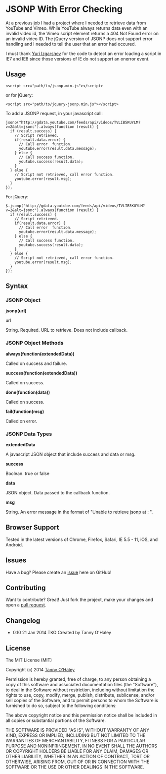 # JSONP With Error Checking

At a previous job I had a project where I needed to retrieve data from YouTube and Vimeo. While YouTube always returns data even with an invalid video id, the Vimeo script element returns a 404 Not Found error on an invalid video ID. The jQuery version of JSONP does not support error handling and I needed to tell the user that an error had occured.

I must thank [Yuri Izgarshev](http://stackoverflow.com/questions/6946631/dynamically-creating-script-readystate-never-complete/18840568#18840568) for the code to detect an error loading a script in IE7 and IE8 since those versions of IE do not support an onerror event.

## Usage

    <script src="path/to/jsonp.min.js"></script>

or for jQuery:

    <script src="path/to/jquery-jsonp.min.js"></script>

To add a JSONP request, in your javascript call:

    jsonp("http://gdata.youtube.com/feeds/api/videos/TVLIB5KUYLM?v=2&alt=jsonc").always(function (result) {
      if (result.success) {
        // Script retrieved.
        if(result.data.error) {
          // Call error  function.
          youtube.error(result.data.message);
        } else {
          // Call success function.
          youtube.success(result.data);
        }
      } else {
        // Script not retrieved, call error function.
        youtube.error(result.msg);
      }
    });

For jQuery:

    $.jsonp("http://gdata.youtube.com/feeds/api/videos/TVLIB5KUYLM?v=2&alt=jsonc").always(function (result) {
      if (result.success) {
        // Script retrieved.
        if(result.data.error) {
          // Call error  function.
          youtube.error(result.data.message);
        } else {
          // Call success function.
          youtube.success(result.data);
        }
      } else {
        // Script not retrieved, call error function.
        youtube.error(result.msg);
      }
    });

## Syntax
### JSONP Object

**jsonp(url)**

url

String. Required. URL to retrieve. Does not include callback.

### JSONP Object Methods

**always(function(extendedData))**

Called on success and failure.

**success(function(extendedData))**

Called on success.

**done(function(data))**

Called on success.

**fail(function(msg)**

Called on error.

### JSONP Data Types

**extendedData**

A javascript JSON object that include success and data or msg.

**success**

Boolean. true or false

**data**

JSON object. Data passed to the callback function.

**msg**

String. An error message in the format of "Unable to retrieve jsonp at : <requested URL>".

## Browser Support

Tested in the latest versions of Chrome, Firefox, Safari, IE 5.5 - 11, iOS, and Android.

## Issues

Have a bug? Please create an [issue](https://github.com/tannyo/jsonp.js/issues) here on GitHub!

## Contributing

Want to contribute? Great! Just fork the project, make your changes and open a [pull request](https://github.com/tannyo/jsonp.js/pulls).

## Changelog
* 0.10 21 Jan 2014 TKO Created by Tanny O'Haley

## License

The MIT License (MIT)

Copyright (c) 2014 [Tanny O'Haley](http://tanny.ica.com)

Permission is hereby granted, free of charge, to any person obtaining a copy
of this software and associated documentation files (the "Software"), to deal
in the Software without restriction, including without limitation the rights
to use, copy, modify, merge, publish, distribute, sublicense, and/or sell
copies of the Software, and to permit persons to whom the Software is
furnished to do so, subject to the following conditions:

The above copyright notice and this permission notice shall be included in all
copies or substantial portions of the Software.

THE SOFTWARE IS PROVIDED "AS IS", WITHOUT WARRANTY OF ANY KIND, EXPRESS OR
IMPLIED, INCLUDING BUT NOT LIMITED TO THE WARRANTIES OF MERCHANTABILITY,
FITNESS FOR A PARTICULAR PURPOSE AND NONINFRINGEMENT. IN NO EVENT SHALL THE
AUTHORS OR COPYRIGHT HOLDERS BE LIABLE FOR ANY CLAIM, DAMAGES OR OTHER
LIABILITY, WHETHER IN AN ACTION OF CONTRACT, TORT OR OTHERWISE, ARISING FROM,
OUT OF OR IN CONNECTION WITH THE SOFTWARE OR THE USE OR OTHER DEALINGS IN THE
SOFTWARE.
